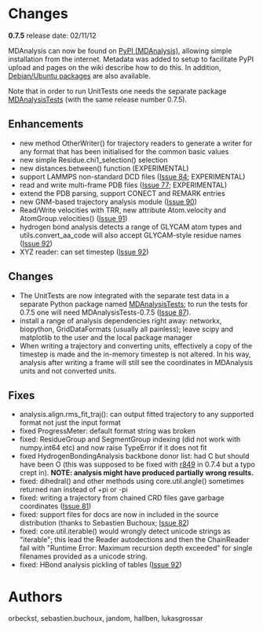 # Changes #

**0.7.5** release date: 02/11/12

MDAnalysis can now be found on [PyPI (MDAnalysis)](http://pypi.python.org/pypi/MDAnalysis), allowing simple installation
from the internet. Metadata was added to setup to facilitate PyPI
upload and pages on the wiki describe how to do this.
In addition, [Debian/Ubuntu packages](http://code.google.com/p/mdanalysis/wiki/Install#Installing_using_binary_packages_%28for_Ubuntu/Debian_users%29) are also available.

Note that in order to run UnitTests one needs the separate package [MDAnalysisTests](MDAnalysisTests.md) (with the same release number 0.7.5).

## Enhancements ##

  * new method OtherWriter() for trajectory readers to generate a    writer for any format that has been initialised for the common   basic values
  * new simple Residue.chi1\_selection() selection
  * new distances.between() function (EXPERIMENTAL)
  * support LAMMPS non-standard DCD files ([Issue 84](https://code.google.com/p/mdanalysis/issues/detail?id=84); EXPERIMENTAL)
  * read and write multi-frame PDB files ([Issue 77](https://code.google.com/p/mdanalysis/issues/detail?id=77); EXPERIMENTAL)
  * extend the PDB parsing, support CONECT and REMARK entries
  * new GNM-based trajectory analysis module ([Issue 90](https://code.google.com/p/mdanalysis/issues/detail?id=90))
  * Read/Write velocities with TRR, new attribute Atom.velocity and AtomGroup.velocities() ([Issue 91](https://code.google.com/p/mdanalysis/issues/detail?id=91))
  * hydrogen bond analysis detects a range of GLYCAM atom types    and utils.convert\_aa\_code will also accept GLYCAM-style residue    names ([Issue 92](https://code.google.com/p/mdanalysis/issues/detail?id=92))
  * XYZ reader: can set timestep ([Issue 92](https://code.google.com/p/mdanalysis/issues/detail?id=92))

## Changes ##

  * The UnitTests are now integrated with the separate test data in a  separate Python package named [MDAnalysisTests](MDAnalysisTests.md); to run the tests     for 0.7.5 one will need MDAnalysisTests-0.7.5 ([Issue 87](https://code.google.com/p/mdanalysis/issues/detail?id=87)).
  * install a range of analysis dependencies right away: networkx,    biopython, GridDataFormats (usually all painless); leave scipy and    matplotlib to the user and the local package manager
  * When writing a trajectory and converting units, effectively a copy of the timestep is made and the in-memory timestep is not altered. In his way, analysis after writing a frame will still see the coordinates in MDAnalysis units and not converted units.

## Fixes ##

  * analysis.align.rms\_fit\_traj(): can output fitted trajectory to any    supported format not just the input format
  * fixed ProgressMeter: default format string was broken
  * fixed: ResidueGroup and SegmentGroup indexing (did not work with    numpy.int64 etc) and now raise TypeError if it does not fit
  * fixed HydrogenBondingAnalysis backbone donor list: had C but    should have been O (this was supposed to be fixed with [r849](https://code.google.com/p/mdanalysis/source/detail?r=849) in    0.7.4 but a typo crept in). **NOTE: analysis might have produced    partially wrong results.**
  * fixed: dihedral() and other methods using core.util.angle() sometimes    returned nan instead of +pi or -pi
  * fixed: writing a trajectory from chained CRD files gave garbage    coordinates ([Issue 81](https://code.google.com/p/mdanalysis/issues/detail?id=81))
  * fixed: support files for docs are now in included in the source    distribution (thanks to Sebastien Buchoux; [Issue 82](https://code.google.com/p/mdanalysis/issues/detail?id=82))
  * fixed: core.util.iterable() would wrongly detect unicode strings    as "iterable"; this lead the Reader autodections and then the    ChainReader fail with "Runtime Error: Maximum recursion depth    exceeded" for single filenames provided as a unicode string.
  * fixed: HBond analysis pickling of tables ([Issue 92](https://code.google.com/p/mdanalysis/issues/detail?id=92))

# Authors #
orbeckst, sebastien.buchoux, jandom, hallben, lukasgrossar